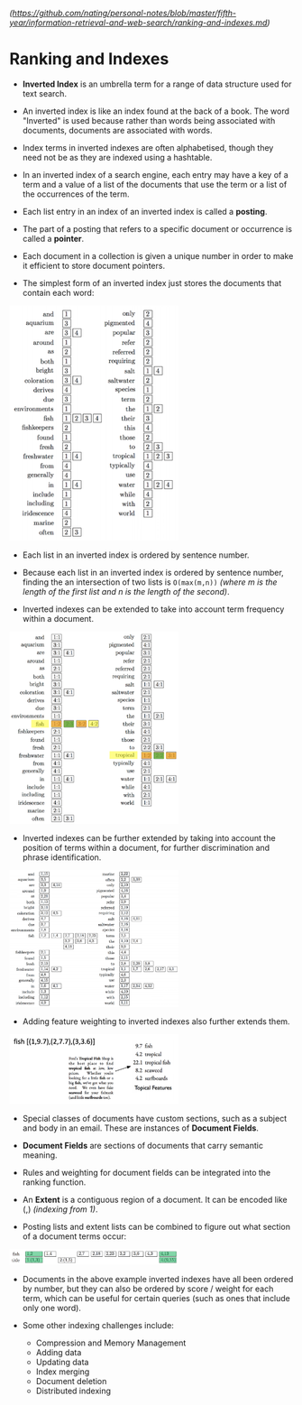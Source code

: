 
*(https://github.com/nating/personal-notes/blob/master/fifth-year/information-retrieval-and-web-search/ranking-and-indexes.md)*

# Ranking and Indexes

* **Inverted Index** is an umbrella term for a range of data structure used for text search.

* An inverted index is like an index found at the back of a book. The word "Inverted" is used because rather than words being associated with documents, documents are associated with words.

* Index terms in inverted indexes are often alphabetised, though they need not be as they are indexed using a hashtable.

* In an inverted index of a search engine, each entry may have a key of a term and a value of a list of the documents that use the term or a list of the occurrences of the term.

* Each list entry in an index of an inverted index is called a **posting**.

* The part of a posting that refers to a specific document or occurrence is called a **pointer**.

* Each document in a collection is given a unique number in order to make it efficient to store document pointers.

* The simplest form of an inverted index just stores the documents that contain each word:

<img width="300" src="./assets/naive-inverted-index.png"/>

* Each list in an inverted index is ordered by sentence number.

* Because each list in an inverted index is ordered by sentence number, finding the an intersection of two lists is `O(max(m,n))` *(where m is the length of the first list and n is the length of the second)*.

* Inverted indexes can be extended to take into account term frequency within a document.

<img width="300" src="./assets/extended-inverted-index.png" />

* Inverted indexes can be further extended by taking into account the position of terms within a document, for further discrimination and phrase identification.

<img width="300" src="./assets/extended-inverted-index-ii.png" />

* Adding feature weighting to inverted indexes also further extends them.

<img width="300" src="./assets/extended-inverted-index-iii.png" />

* Special classes of documents have custom sections, such as a subject and body in an email. These are instances of **Document Fields**.

* **Document Fields** are sections of documents that carry semantic meaning.

* Rules and weighting for document fields can be integrated into the ranking function.

* An **Extent** is a contiguous region of a document. It can be encoded like (<the index of the first term in the extend>,<the index after the last term in the extent>) *(indexing from 1)*.

* Posting lists and extent lists can be combined to figure out what section of a document terms occur:

<img width="300" src="./assets/posting-list-extent-list-combination.png" />

* Documents in the above example inverted indexes have all been ordered by number, but they can also be ordered by score / weight for each term, which can be useful for certain queries (such as ones that include only one word).

* Some other indexing challenges include:
  * Compression and Memory Management
  * Adding data
  * Updating data
  * Index merging
  * Document deletion
  * Distributed indexing
